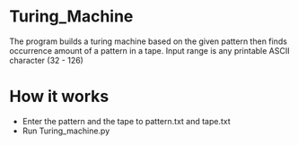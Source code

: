 # Turing_Machine
The program builds a turing machine based on the given pattern then finds occurrence amount of a pattern in a tape. Input range is any printable ASCII character (32 - 126)

# How it works
- Enter the pattern and the tape to pattern.txt and tape.txt
- Run Turing_machine.py
